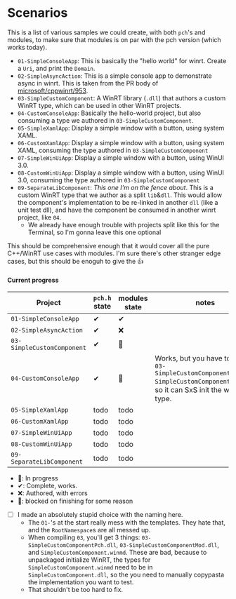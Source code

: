 # Scenarios


This is a list of various samples we could create, with both `pch`'s and modules, to make sure that modules is on par with the pch version (which works today). 


* `01-SimpleConsoleApp`: This is basically the "hello world" for winrt. Create a `Uri`, and print the `Domain`.
* `02-SimpleAsyncAction`: This is a simple console app to demonstrate async in winrt. This is taken from the PR body of [microsoft/cppwinrt/953].
* `03-SimpleCustomComponent`: A WinRT library (`.dll`) that authors a custom WinRT type, which can be used in other WinRT projects.
* `04-CustomConsoleApp`: Basically the hello-world project, but also consuming a type we authored in `03-SimpleCustomComponent`.
* `05-SimpleXamlApp`: Display a simple window with a button, using system XAML.
* `06-CustomXamlApp`: Display a simple window with a button, using system XAML, consuming the type authored in `03-SimpleCustomComponent`
* `07-SimpleWinUiApp`: Display a simple window with a button, using WinUI 3.0.
* `08-CustomWinUiApp`: Display a simple window with a button, using WinUI 3.0, consuming the type authored in `03-SimpleCustomComponent`
* `09-SeparateLibComponent`: _This one I'm on the fence about_. This is a custom WinRT type that we author as a split `lib`&`dll`. This would allow the component's implementation to be re-linked in another `dll` (like a unit test dll), and have the component be consumed in another winrt project, like `04`.
  - We already have enough trouble with projects split like this for the Terminal, so I'm gonna leave this one optional

This should be comprehensive enough that it would cover all the pure C++/WinRT use cases with modules. I'm sure there's other stranger edge cases, but this should be enoguh to give the 👍


#### Current progress

Project                    | `pch.h` state | modules state | notes
---------------------------|---------------|---------------|---------------
`01-SimpleConsoleApp`      | ✔ | ✔ |
`02-SimpleAsyncAction`     | ✔ | ❌ |
`03-SimpleCustomComponent` | ✔ | 📝 |
`04-CustomConsoleApp`      | ✔ | 📝 | Works, but you have to `copy 03-SimpleCustomComponentPch.dll SimpleCustomComponent.dll`, so it can SxS init the winrt type.
`05-SimpleXamlApp`         | todo | todo |
`06-CustomXamlApp`         | todo | todo |
`07-SimpleWinUiApp`        | todo | todo |
`08-CustomWinUiApp`        | todo | todo |
`09-SeparateLibComponent`  | todo | todo |

* 📝: In progress
* ✔: Complete, works.
* ❌: Authored, with errors
* 🛑: blocked on finishing for some reason

* [ ] I made an absolutely stupid choice with the naming here.
  - The `01-`'s at the start really mess with the templates. They hate that, and the `RootNamespace`s are all messed up.
  -  When compiling `03`, you'll get 3 things: `03-SimpleCustomComponentPch.dll`, `03-SimpleCustomComponentMod.dll`, and `SimpleCustomComponent.winmd`. These are bad, because to unpackaged initialize WinRT, the types for `SimpleCustomComponent.winmd` need to be in `SimpleCustomComponent.dll`, so the you need to manually copypasta the implementation you want to test.
  - That shouldn't be too hard to fix.

[microsoft/cppwinrt/953]: https://github.com/microsoft/cppwinrt/pull/953
